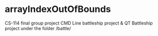 # arrayIndexOutOfBounds
CS-114 final group project
CMD Line battleship project & QT Battleship project under the folder /battle/
